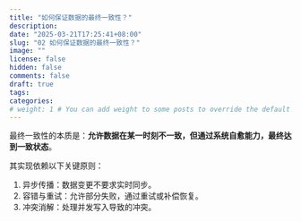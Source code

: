 ```yaml
---
title: "如何保证数据的最终一致性？"
description:
date: "2025-03-21T17:25:41+08:00"
slug: "02 如何保证数据的最终一致性？"
image: ""
license: false
hidden: false
comments: false
draft: true
tags:
categories:
# weight: 1 # You can add weight to some posts to override the default sorting (date descending)
---
```


最终一致性的本质是：**允许数据在某一时刻不一致，但通过系统自愈能力，最终达到一致状态**。

其实现依赖以下关键原则：

1. 异步传播：数据变更不要求实时同步。
2. 容错与重试：允许部分失败，通过重试或补偿恢复。
3. 冲突消解：处理并发写入导致的冲突。


